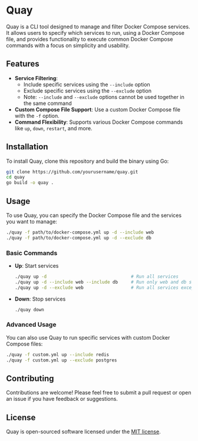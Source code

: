 # Quay

Quay is a CLI tool designed to manage and filter Docker Compose services. It allows users to specify which services to run, using a Docker Compose file, and provides functionality to execute common Docker Compose commands with a focus on simplicity and usability.

## Features

- **Service Filtering**:
  - Include specific services using the `--include` option
  - Exclude specific services using the `--exclude` option
  - Note: `--include` and `--exclude` options cannot be used together in the same command
- **Custom Compose File Support**: Use a custom Docker Compose file with the `-f` option.
- **Command Flexibility**: Supports various Docker Compose commands like `up`, `down`, `restart`, and more.

## Installation

To install Quay, clone this repository and build the binary using Go:

```bash
git clone https://github.com/yourusername/quay.git
cd quay
go build -o quay .
```

## Usage

To use Quay, you can specify the Docker Compose file and the services you want to manage:

```bash
./quay -f path/to/docker-compose.yml up -d --include web
./quay -f path/to/docker-compose.yml up -d --exclude db
```

### Basic Commands

- **Up**: Start services
  ```bash
  ./quay up -d                                # Run all services
  ./quay up -d --include web --include db     # Run only web and db services
  ./quay up -d --exclude web                  # Run all services except web
  ```
- **Down**: Stop services
  ```bash
  ./quay down
  ```

### Advanced Usage

You can also use Quay to run specific services with custom Docker Compose files:

```bash
./quay -f custom.yml up --include redis
./quay -f custom.yml up --exclude postgres
```

## Contributing

Contributions are welcome! Please feel free to submit a pull request or open an issue if you have feedback or suggestions.

## License

Quay is open-sourced software licensed under the [MIT license](LICENSE).
